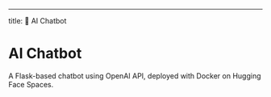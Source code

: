 ---
title: 🤖 AI Chatbot
# AI Chatbot

A Flask-based chatbot using OpenAI API, deployed with Docker on Hugging Face Spaces.
